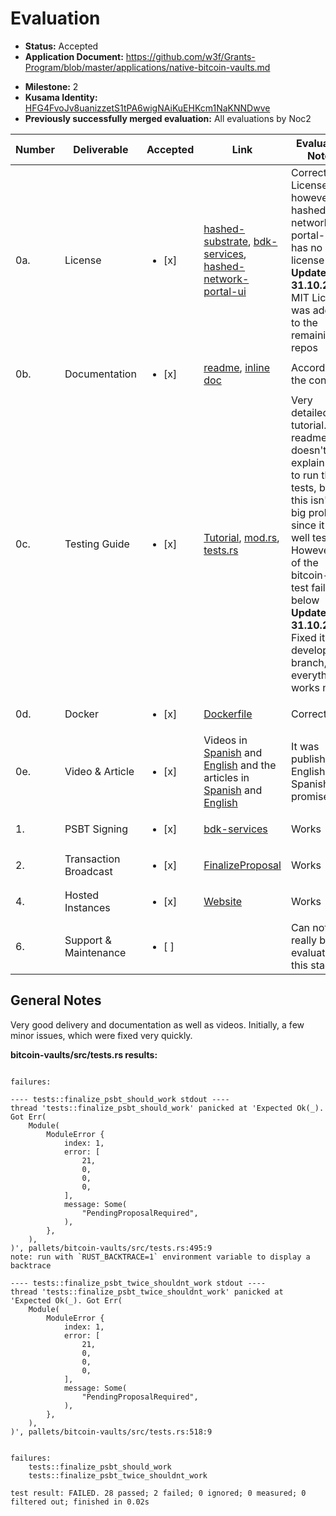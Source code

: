# Evaluation

- **Status:** Accepted
- **Application Document:** https://github.com/w3f/Grants-Program/blob/master/applications/native-bitcoin-vaults.md
* **Milestone:** 2
* **Kusama Identity:** [HFG4FvoJv8uanizzetS1tPA6wigNAiKuEHKcm1NaKNNDwve](https://polkascan.io/pre/kusama/account/HFG4FvoJv8uanizzetS1tPA6wigNAiKuEHKcm1NaKNNDwve)
* **Previously successfully merged evaluation:** All evaluations by Noc2

| Number | Deliverable | Accepted | Link | Evaluation Notes |
| ------ | ----------- | -------- | ---- |----------------- |
| 0a. | License | <ul><li>[x] </li></ul> | [hashed-substrate](https://github.com/hashed-io/hashed-substrate/blob/main/LICENSE), [bdk-services](https://github.com/hashed-io/bdk-services/blob/master/LICENSE), [hashed-network-portal-ui](https://github.com/hashed-io/hashed-network-portal-ui)  | Correct Licenses, however the hashed-network-portal-ui has no license **Update 31.10.22:** MIT License was added to the remaining repos|
 0b. | Documentation | <ul><li>[x] </li></ul> | [readme](https://github.com/hashed-io/hashed-substrate/tree/main/pallets/bitcoin-vaults), [inline doc](https://github.com/hashed-io/hashed-substrate/blob/main/pallets/bitcoin-vaults/src/lib.rs) | According to the contract |
| 0c. | Testing Guide | <ul><li>[x] </li></ul> | [Tutorial](https://github.com/hashed-io/hashed-network-portal-ui/blob/dev/docs/tutorials/native_bitcoin_vault_user_guide.md), [mod.rs](https://github.com/hashed-io/bdk-services/blob/14df7b1c2b87ba0ba0c0cedb4f4c7d80dd68dd06/src/hbdk/mod.rs#L623), [tests.rs](https://github.com/hashed-io/hashed-substrate/blob/main/pallets/bitcoin-vaults/src/tests.rs)  | Very detailed tutorial. The readme doesn't explain how to run the tests, but this isn't a big problem, since it is well tested. However 2 of the bitcoin-vault test fail see below **Update 31.10.22:** Fixed it the development branch, everything works now |
| 0d. | Docker | <ul><li>[x] </li></ul> | [Dockerfile](https://github.com/hashed-io/bdk-services/blob/master/Dockerfile)  | Correct |
| 0e. | Video & Article | <ul><li>[x] </li></ul> | Videos in [Spanish](https://drive.google.com/file/d/1Tg0Bz09Zfoo8yhQP88bG5yepjtlyh_be/view) and [English](https://us02web.zoom.us/rec/share/E4aqWkYK7n_f9tbmf5BNTqGMPW7NECOmkcY18iK5ZttHfWNLZeZ0JlAN3S-zpFOB.0QgU4C_WrzCEUS9Z?startTime=1665605589000) and the articles in [Spanish](https://docs.google.com/document/d/1bJhRX4NXBJSH4MnMUBkkhlMQn8CKtsukLMCL4Zx1XUk/edit?usp=sharing) and [English](https://docs.google.com/document/d/1rAPWY7Mz015UUJhgYCdQ2F5pZPXJLnY0ZPgap9Q4Oqs/edit?usp=sharing)  | It was published in English and Spanish as promised.  |
| 1. | PSBT Signing | <ul><li>[x] </li></ul> | [bdk-services](https://github.com/hashed-io/bdk-services)  | Works | 
| 2. | Transaction Broadcast | <ul><li>[x] </li></ul> | [FinalizeProposal](https://github.com/hashed-io/hashed-network-portal-ui/blob/dev/docs/tutorials/native_bitcoin_vault_user_guide.md#refFinalizeProposal)  | Works |
| 4. | Hosted Instances | <ul><li>[x] </li></ul> | [Website](https://hashed-portal-dev.hashed.systems/)  | Works | 
| 6. | Support & Maintenance | <ul><li>[ ] </li></ul> | [ ]()  | Can not really be evaluated at this stage |

## General Notes

Very good delivery and documentation as well as videos. Initially, a few minor issues, which were fixed very quickly. 


**bitcoin-vaults/src/tests.rs results:**

```

failures:

---- tests::finalize_psbt_should_work stdout ----
thread 'tests::finalize_psbt_should_work' panicked at 'Expected Ok(_). Got Err(
    Module(
        ModuleError {
            index: 1,
            error: [
                21,
                0,
                0,
                0,
            ],
            message: Some(
                "PendingProposalRequired",
            ),
        },
    ),
)', pallets/bitcoin-vaults/src/tests.rs:495:9
note: run with `RUST_BACKTRACE=1` environment variable to display a backtrace

---- tests::finalize_psbt_twice_shouldnt_work stdout ----
thread 'tests::finalize_psbt_twice_shouldnt_work' panicked at 'Expected Ok(_). Got Err(
    Module(
        ModuleError {
            index: 1,
            error: [
                21,
                0,
                0,
                0,
            ],
            message: Some(
                "PendingProposalRequired",
            ),
        },
    ),
)', pallets/bitcoin-vaults/src/tests.rs:518:9


failures:
    tests::finalize_psbt_should_work
    tests::finalize_psbt_twice_shouldnt_work

test result: FAILED. 28 passed; 2 failed; 0 ignored; 0 measured; 0 filtered out; finished in 0.02s

```
